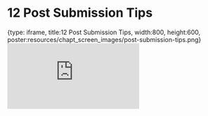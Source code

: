 # 12 Post Submission Tips
 
{type: iframe, title:12 Post Submission Tips, width:800, height:600, poster:resources/chapt_screen_images/post-submission-tips.png}
![](https://hutchdatascience.org/NIH_Data_Sharing/no_toc/post-submission-tips.html)
 

 
